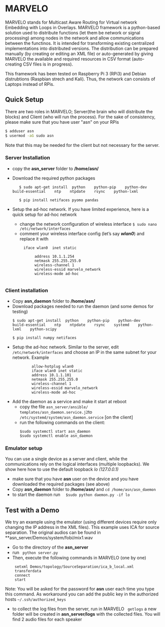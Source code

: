 

# MARVELO
MARVELO stands for Multicast Aware Routing for Virtual network Embedding with Loops in Overlays. MARVELO framework is a python-based solution used to distribute functions (let them be network or signal processing) among nodes in the network and allow communications between the functinos. It is intended for transforming existing centralized implementations into distributed versions.
The distribution can be prepared manually (by creating or editing an XML file) or auto-generated by giving MARVELO the available and required resources in CSV format (auto-creating CSV files is in progress).

This framework has been tested on Raspberry Pi 3 (RPi3) and Debian distrubtions (Raspbian strech and Kali). Thus, the network can consists of Laptops instead of RPis.
## Quick Setup
There are two roles in MARVELO; Server(the brain who will distribute the blocks) and Client (who will run the process). For the sake of consistency, please make sure that you have user "asn" on your RPis
```sh
$ adduser asn
$ usermod -aG sudo asn
```

Note that this may be needed for the client but not necessary for the server.
### Server Installation
* copy the **asn_server** folder to **/home/asn/**
* Download the required python packages 

                 
         $ sudo apt-get install  python    python-pip    python-dev    build-essential    ntp    ntpdate    rsync    python-lxml  
        
         $ pip install netifaces pyomo pandas
         
       
* Setup the ad-hoc network. If you have limited experience, here is a quick setup for ad-hoc network
  * change the network configuration of wireless interface 
         ```
      $ sudo nano /etc/network/interfaces
         ```
  *  comment your wireless interface config (let’s say ***wlan0***) and replace it with
  ``` 
       iface wlan0  inet static
       
            address 10.1.1.254
            netmask 255.255.255.0
            wireless-channel 1
            wireless-essid marvelo_network
            wireless-mode ad-hoc
  

### Client installation

* Copy **asn_daemon** folder to **/home/asn/**
* Download packages needed to run the daemon (and some demos for testing)
     ```
     $ sudo apt-get install  python    python-pip    python-dev    build-essential    ntp    ntpdate    rsync    systemd    python-lxml    python-scipy 
      
     $ pip install numpy netifaces 
     ```
* Setup the ad-hoc network. Similar to the server, edit `/etc/network/interfaces`  and choose an IP in the same subnet for your network. Example 
```                        
            allow-hotplug wlan0
            iface wlan0 inet static
            address 10.1.1.101
            netmask 255.255.255.0
            wireless-channel 1
            wireless-essid marvelo_network
            wireless-mode ad-hoc
```
* Add the daemon as a service and make it start at reboot
  *  copy the file `asn_server/ansible/ templates/asn_daemon.service.j2`to `/etc/systemd/system/asn_daemon.service` [on the client]
  * run the following commands on the client:
      ```
      $sudo systemctl start asn_daemon  
      $sudo systemctl enable asn_daemon
      ```
 ### Emulator setup
You can use a single device as a server and client, while the communications rely on the logical interfaces (multiple loopbacks). We show here how to use the default loopback *lo (127.0.0.1)*

* make sure that you have **asn** user on the device and you have downloaded the required packages (see above)
* Copy **asn_daemon** folder to **/home/asn/** and
 ```cd /home/asn/asn_daemon```
* to start the daemon run ``` 
$sudo python daemon.py -if lo```  

## Test with a Demo
We try an example using the emulator (using different devices require only changing the IP address in the XML files). This example uses ICA for source separation. The original audios can be found in **asn_server/Demos/system/fobi/mix1.wav
* Go to the directory of the **asn_server**
* run ``` python server.py```
* Then, execute the following commands in MARVELO (one by one)
     ```
      setxml Demos/topology/SourceSeparation/ica_b_local.xml
      transferdata 
      connect
      start
     
     ```
 Note: You will be asked for the password for **asn** user each time you type this command. As workaround you can add the public key in the authorized hosts ```~/.ssh/authorized_keys ```
* to collect the log files from the server, run in MARVELO
    ``` getlogs```
    a new folder will be created in **asn_server/logs** with the collected files. You will find 2 audio files for each speaker
 
